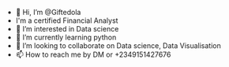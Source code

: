 - 👋 Hi, I’m @Giftedola
- I'm a certified Financial Analyst
- 👀 I’m interested in Data science
- 🌱 I’m currently learning python
- 💞️ I’m looking to collaborate on Data science, Data Visualisation
- 📫 How to reach me by DM or +2349151427676

<!---
Giftedola/Giftedola is a ✨ special ✨ repository because its `README.md` (this file) appears on your GitHub profile.
You can click the Preview link to take a look at your changes.
--->
